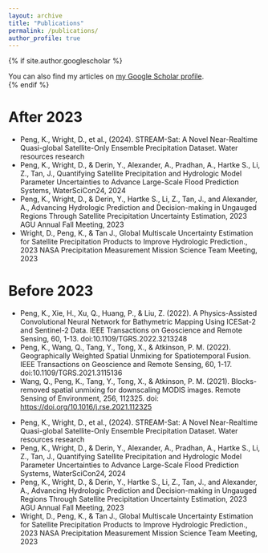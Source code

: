 ```yaml
---
layout: archive
title: "Publications"
permalink: /publications/
author_profile: true
---
```


{% if site.author.googlescholar %}
  <div class="wordwrap">You can also find my articles on <a href="{{site.author.googlescholar}}">my Google Scholar profile</a>.</div>
{% endif %}

After 2023
======
* Peng, K., Wright, D., et al., (2024). STREAM-Sat: A Novel Near-Realtime Quasi-global Satellite-Only Ensemble Precipitation Dataset. Water resources research
* Peng, K., Wright, D., & Derin, Y., Alexander, A., Pradhan, A., Hartke S., Li, Z., Tan, J., Quantifying Satellite Precipitation and Hydrologic Model Parameter Uncertainties to Advance Large-Scale Flood Prediction Systems, WaterSciCon24, 2024
* Peng, K., Wright, D., & Derin, Y., Hartke S., Li, Z., Tan, J., and Alexander, A., Advancing Hydrologic Prediction and Decision-making in Ungauged Regions Through Satellite Precipitation Uncertainty Estimation, 2023 AGU Annual Fall Meeting, 2023
* Wright, D., Peng, K., & Tan J., Global Multiscale Uncertainty Estimation for Satellite Precipitation Products to Improve Hydrologic Prediction., 2023 NASA Precipitation Measurement Mission Science Team Meeting, 2023

Before 2023
======
* Peng, K., Xie, H., Xu, Q., Huang, P., & Liu, Z. (2022). A Physics-Assisted Convolutional Neural Network for Bathymetric Mapping Using ICESat-2 and Sentinel-2 Data. IEEE Transactions on Geoscience and Remote Sensing, 60, 1-13. doi:10.1109/TGRS.2022.3213248
* Peng, K., Wang, Q., Tang, Y., Tong, X., & Atkinson, P. M. (2022). Geographically Weighted Spatial Unmixing for Spatiotemporal Fusion. IEEE Transactions on Geoscience and Remote Sensing, 60, 1-17. doi:10.1109/TGRS.2021.3115136
* Wang, Q., Peng, K., Tang, Y., Tong, X., & Atkinson, P. M. (2021). Blocks-removed spatial unmixing for downscaling MODIS images. Remote Sensing of Environment, 256, 112325. doi: https://doi.org/10.1016/j.rse.2021.112325


<div class="row">
    <div class="col-12 col-lg-10">
        <div class="my-0 p-0 bg-white shadow-sm rounded-sm">
        
* Peng, K., Wright, D., et al., (2024). STREAM-Sat: A Novel Near-Realtime Quasi-global Satellite-Only Ensemble Precipitation Dataset. Water resources research
* Peng, K., Wright, D., & Derin, Y., Alexander, A., Pradhan, A., Hartke S., Li, Z., Tan, J., Quantifying Satellite Precipitation and Hydrologic Model Parameter Uncertainties to Advance Large-Scale Flood Prediction Systems, WaterSciCon24, 2024
* Peng, K., Wright, D., & Derin, Y., Hartke S., Li, Z., Tan, J., and Alexander, A., Advancing Hydrologic Prediction and Decision-making in Ungauged Regions Through Satellite Precipitation Uncertainty Estimation, 2023 AGU Annual Fall Meeting, 2023
* Wright, D., Peng, K., & Tan J., Global Multiscale Uncertainty Estimation for Satellite Precipitation Products to Improve Hydrologic Prediction., 2023 NASA Precipitation Measurement Mission Science Team Meeting, 2023
        </div>
    </div>
</div>


